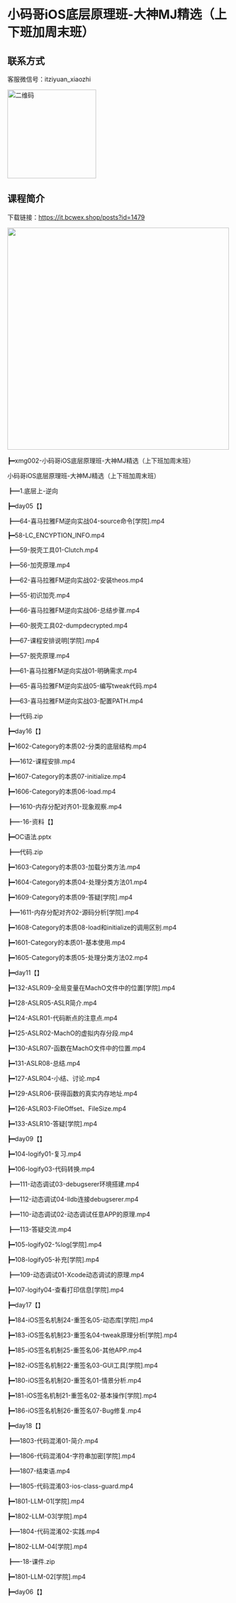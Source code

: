 # 小码哥iOS底层原理班-大神MJ精选（上下班加周末班）

## 联系方式

客服微信号：itziyuan_xiaozhi

<img src="https://ziyuanyun.oss-cn-guangzhou.aliyuncs.com/common/20240614073449/666b82192834a.jpg" width="200" height="200" alt="二维码">

## 课程简介

下载链接：https://it.bcwex.shop/posts?id=1479

<img src="https://ziyuanyun.oss-cn-guangzhou.aliyuncs.com/yun/20240515153432/6644658844c68.jpg" width="500" alt="">

  

 ┣━xmg002-小码哥iOS底层原理班-大神MJ精选（上下班加周末班）

 小码哥iOS底层原理班-大神MJ精选（上下班加周末班）



 ┣━1.底层上-逆向

 ┣━day05【】

 ┣━64-喜马拉雅FM逆向实战04-source命令[学院].mp4

 ┣━58-LC_ENCYPTION_INFO.mp4

 ┣━59-脱壳工具01-Clutch.mp4

 ┣━56-加壳原理.mp4

 ┣━62-喜马拉雅FM逆向实战02-安装theos.mp4

 ┣━55-初识加壳.mp4

 ┣━66-喜马拉雅FM逆向实战06-总结步骤.mp4

 ┣━60-脱壳工具02-dumpdecrypted.mp4

 ┣━67-课程安排说明[学院].mp4

 ┣━57-脱壳原理.mp4

 ┣━61-喜马拉雅FM逆向实战01-明确需求.mp4

 ┣━65-喜马拉雅FM逆向实战05-编写tweak代码.mp4

 ┣━63-喜马拉雅FM逆向实战03-配置PATH.mp4

 ┣━代码.zip

 ┣━day16【】

 ┣━1602-Category的本质02-分类的底层结构.mp4

 ┣━1612-课程安排.mp4

 ┣━1607-Category的本质07-initialize.mp4

 ┣━1606-Category的本质06-load.mp4

 ┣━1610-内存分配对齐01-现象观察.mp4

 ┣━-16-资料【】

 ┣━OC语法.pptx

 ┣━代码.zip

 ┣━1603-Category的本质03-加载分类方法.mp4

 ┣━1604-Category的本质04-处理分类方法01.mp4

 ┣━1609-Category的本质09-答疑[学院].mp4

 ┣━1611-内存分配对齐02-源码分析[学院].mp4

 ┣━1608-Category的本质08-load和initialize的调用区别.mp4

 ┣━1601-Category的本质01-基本使用.mp4

 ┣━1605-Category的本质05-处理分类方法02.mp4

 ┣━day11【】

 ┣━132-ASLR09-全局变量在MachO文件中的位置[学院].mp4

 ┣━128-ASLR05-ASLR简介.mp4

 ┣━124-ASLR01-代码断点的注意点.mp4

 ┣━125-ASLR02-MachO的虚拟内存分段.mp4

 ┣━130-ASLR07-函数在MachO文件中的位置.mp4

 ┣━131-ASLR08-总结.mp4

 ┣━127-ASLR04-小结、讨论.mp4

 ┣━129-ASLR06-获得函数的真实内存地址.mp4

 ┣━126-ASLR03-FileOffset、FileSize.mp4

 ┣━133-ASLR10-答疑[学院].mp4

 ┣━day09【】

 ┣━104-logify01-复习.mp4

 ┣━106-logify03-代码转换.mp4

 ┣━111-动态调试03-debugserer环境搭建.mp4

 ┣━112-动态调试04-lldb连接debugserer.mp4

 ┣━110-动态调试02-动态调试任意APP的原理.mp4

 ┣━113-答疑交流.mp4

 ┣━105-logify02-%log[学院].mp4

 ┣━108-logify05-补充[学院].mp4

 ┣━109-动态调试01-Xcode动态调试的原理.mp4

 ┣━107-logify04-查看打印信息[学院].mp4

 ┣━day17【】

 ┣━184-iOS签名机制24-重签名05-动态库[学院].mp4

 ┣━183-iOS签名机制23-重签名04-tweak原理分析[学院].mp4

 ┣━185-iOS签名机制25-重签名06-其他APP.mp4

 ┣━182-iOS签名机制22-重签名03-GUI工具[学院].mp4

 ┣━180-iOS签名机制20-重签名01-情景分析.mp4

 ┣━181-iOS签名机制21-重签名02-基本操作[学院].mp4

 ┣━186-iOS签名机制26-重签名07-Bug修复.mp4

 ┣━day18【】

 ┣━1803-代码混淆01-简介.mp4

 ┣━1806-代码混淆04-字符串加密[学院].mp4

 ┣━1807-结束语.mp4

 ┣━1805-代码混淆03-ios-class-guard.mp4

 ┣━1801-LLM-01[学院].mp4

 ┣━1802-LLM-03[学院].mp4

 ┣━1804-代码混淆02-实践.mp4

 ┣━1802-LLM-04[学院].mp4

 ┣━-18-课件.zip

 ┣━1801-LLM-02[学院].mp4

 ┣━day06【】

  